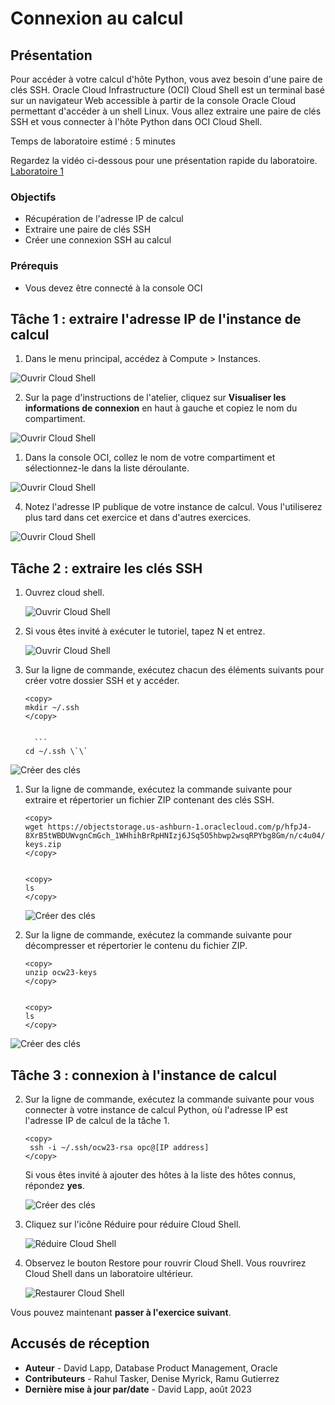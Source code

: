 # Connexion au calcul

## Présentation

Pour accéder à votre calcul d'hôte Python, vous avez besoin d'une paire de clés SSH. Oracle Cloud Infrastructure (OCI) Cloud Shell est un terminal basé sur un navigateur Web accessible à partir de la console Oracle Cloud permettant d'accéder à un shell Linux. Vous allez extraire une paire de clés SSH et vous connecter à l'hôte Python dans OCI Cloud Shell.

Temps de laboratoire estimé : 5 minutes

Regardez la vidéo ci-dessous pour une présentation rapide du laboratoire. [Laboratoire 1](videohub:1_0tvxm2q0)

### Objectifs

*   Récupération de l'adresse IP de calcul
*   Extraire une paire de clés SSH
*   Créer une connexion SSH au calcul

### Prérequis

*   Vous devez être connecté à la console OCI

## Tâche 1 : extraire l'adresse IP de l'instance de calcul

1.  Dans le menu principal, accédez à Compute > Instances.

![Ouvrir Cloud Shell](images/compute-01.png)

2.  Sur la page d'instructions de l'atelier, cliquez sur **Visualiser les informations de connexion** en haut à gauche et copiez le nom du compartiment.

![Ouvrir Cloud Shell](images/compartment.png)

1.  Dans la console OCI, collez le nom de votre compartiment et sélectionnez-le dans la liste déroulante.

![Ouvrir Cloud Shell](images/compute-02.png)

4.  Notez l'adresse IP publique de votre instance de calcul. Vous l'utiliserez plus tard dans cet exercice et dans d'autres exercices.

![Ouvrir Cloud Shell](images/compute-03.png)

## Tâche 2 : extraire les clés SSH

1.  Ouvrez cloud shell.
    
    ![Ouvrir Cloud Shell](images/compute-04.png)
    
2.  Si vous êtes invité à exécuter le tutoriel, tapez N et entrez.
    
    ![Ouvrir Cloud Shell](images/compute-05.png)
    
3.  Sur la ligne de commande, exécutez chacun des éléments suivants pour créer votre dossier SSH et y accéder.
    
        <copy>
        mkdir ~/.ssh
        </copy>
        
    
          ```
        cd ~/.ssh \`\`

![Créer des clés](images/compute-06.png)

1.  Sur la ligne de commande, exécutez la commande suivante pour extraire et répertorier un fichier ZIP contenant des clés SSH.
    
        <copy>
        wget https://objectstorage.us-ashburn-1.oraclecloud.com/p/hfpJ4-8XrB5tWBDUWvgnCmGch_1WHhihBrRpHNIzj6JSq5O5hbwp2wsqRPYbg8Gm/n/c4u04/b/livelabsfiles/o/labfiles/ocw23-keys.zip
        </copy>
        
    
        <copy>
        ls
        </copy>
        
    
    ![Créer des clés](images/compute-07.png)
    
2.  Sur la ligne de commande, exécutez la commande suivante pour décompresser et répertorier le contenu du fichier ZIP.
    
        <copy>
        unzip ocw23-keys
        </copy>
        
    
        <copy>
        ls
        </copy>
        

![Créer des clés](images/compute-08.png)

## Tâche 3 : connexion à l'instance de calcul

2.  Sur la ligne de commande, exécutez la commande suivante pour vous connecter à votre instance de calcul Python, où l'adresse IP est l'adresse IP de calcul de la tâche 1.
    
        <copy>
         ssh -i ~/.ssh/ocw23-rsa opc@[IP address]
        </copy>
        
    
    Si vous êtes invité à ajouter des hôtes à la liste des hôtes connus, répondez **yes**.
    
    ![Créer des clés](images/compute-09.png)
    
3.  Cliquez sur l'icône Réduire pour réduire Cloud Shell.
    
    ![Réduire Cloud Shell](images/compute-10.png)
    
4.  Observez le bouton Restore pour rouvrir Cloud Shell. Vous rouvrirez Cloud Shell dans un laboratoire ultérieur.
    
    ![Restaurer Cloud Shell](images/compute-11.png)
    

Vous pouvez maintenant **passer à l'exercice suivant**.

## Accusés de réception

*   **Auteur** - David Lapp, Database Product Management, Oracle
*   **Contributeurs** - Rahul Tasker, Denise Myrick, Ramu Gutierrez
*   **Dernière mise à jour par/date** - David Lapp, août 2023